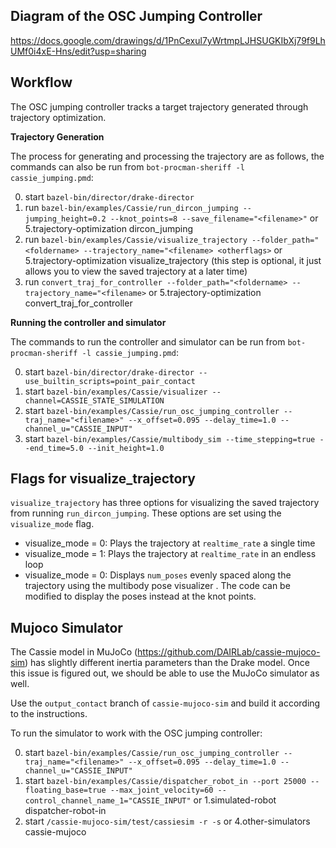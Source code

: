 Diagram of the OSC Jumping Controller
-
https://docs.google.com/drawings/d/1PnCexul7yWrtmpLJHSUGKIbXj79f9LhUMf0i4xE-Hns/edit?usp=sharing

Workflow 
-
The OSC jumping controller tracks a target trajectory generated through
 trajectory optimization.
 
**Trajectory Generation**
 
The process for generating and processing the trajectory are as follows, the commands can also be run from `bot-procman-sheriff -l cassie_jumping.pmd`:

0. start `bazel-bin/director/drake-director`
1. run `bazel-bin/examples/Cassie/run_dircon_jumping --jumping_height=0.2
 --knot_points=8 --save_filename="<filename>"` or 5.trajectory-optimization dircon_jumping
2. run `bazel-bin/examples/Cassie/visualize_trajectory --folder_path="<foldername> --trajectory_name="<filename> <otherflags>` 
or 5.trajectory-optimization visualize_trajectory (this step is optional, it just allows you to view the saved trajectory at a later time)  
3. run `convert_traj_for_controller --folder_path="<foldername> --trajectory_name="<filename>` or 
5.trajectory-optimization convert_traj_for_controller

**Running the controller and simulator**

The commands to run the controller and simulator can be run from `bot-procman-sheriff -l cassie_jumping.pmd`:

0. start `bazel-bin/director/drake-director --use_builtin_scripts=point_pair_contact`
1. start `bazel-bin/examples/Cassie/visualizer --channel=CASSIE_STATE_SIMULATION`
2. start `bazel-bin/examples/Cassie/run_osc_jumping_controller --traj_name="<filename>" --x_offset=0.095 --delay_time=1.0 --channel_u="CASSIE_INPUT"`
3. start `bazel-bin/examples/Cassie/multibody_sim --time_stepping=true --end_time=5.0 --init_height=1.0`

Flags for visualize_trajectory
-
`visualize_trajectory` has three options for visualizing the saved trajectory from running `run_dircon_jumping`. 
These options are set using the `visualize_mode` flag.
- visualize_mode = 0: Plays the trajectory at `realtime_rate` a single time
- visualize_mode = 1: Plays the trajectory at `realtime_rate` in an endless loop
- visualize_mode = 0: Displays `num_poses` evenly spaced along the trajectory using the multibody pose visualizer
. The code can be modified to display the poses instead at the knot points. 

Mujoco Simulator
-

The Cassie model in MuJoCo (https://github.com/DAIRLab/cassie-mujoco-sim) has slightly different inertia parameters than the Drake model.
Once this issue is figured out, we should be able to use the MuJoCo simulator as well.

Use the `output_contact` branch of `cassie-mujoco-sim` and build it according to the instructions.

To run the simulator to work with the OSC jumping controller:

0. start `bazel-bin/examples/Cassie/run_osc_jumping_controller --traj_name="<filename>" --x_offset=0.095 --delay_time=1.0 --channel_u="CASSIE_INPUT"`
1. start `bazel-bin/examples/Cassie/dispatcher_robot_in --port 25000 --floating_base=true --max_joint_velocity=60 --control_channel_name_1="CASSIE_INPUT"`
or 1.simulated-robot dispatcher-robot-in
2. start `/cassie-mujoco-sim/test/cassiesim -r -s` or 4.other-simulators cassie-mujoco 